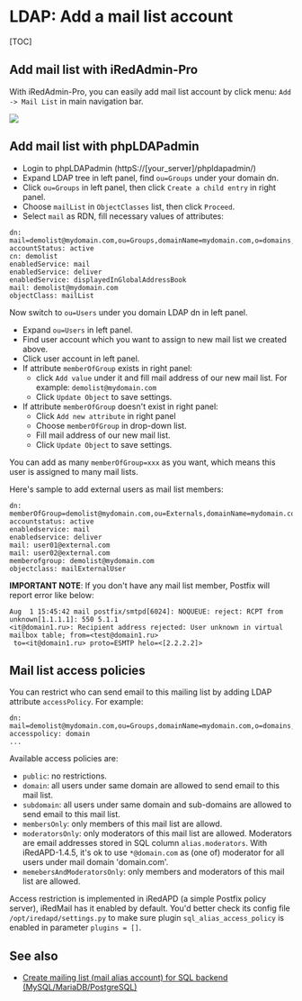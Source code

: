# LDAP: Add a mail list account

[TOC]

## Add mail list with iRedAdmin-Pro

With iRedAdmin-Pro, you can easily add mail list account by click menu:
`Add -> Mail List` in main navigation bar.

![](../images/iredadmin/maillist_create.png)

## Add mail list with phpLDAPadmin

* Login to phpLDAPadmin (httpS://[your_server]/phpldapadmin/)
* Expand LDAP tree in left panel, find `ou=Groups` under your domain dn.
* Click `ou=Groups` in left panel, then click `Create a child entry` in right
  panel.
* Choose `mailList` in `ObjectClasses` list, then click `Proceed`.
* Select `mail` as RDN, fill necessary values of attributes:

```
dn: mail=demolist@mydomain.com,ou=Groups,domainName=mydomain.com,o=domains,dc=iredmail,dc=org
accountStatus: active
cn: demolist
enabledService: mail
enabledService: deliver
enabledService: displayedInGlobalAddressBook
mail: demolist@mydomain.com
objectClass: mailList
```

Now switch to `ou=Users` under you domain LDAP dn in left panel.

* Expand `ou=Users` in left panel.
* Find user account which you want to assign to new mail list we created above.
* Click user account in left panel.
* If attribute `memberOfGroup` exists in right panel:
	* click `Add value` under it and fill mail address of our new mail list. For example: `demolist@mydomain.com`
	* Click `Update Object` to save settings.
* If attribute `memberOfGroup` doesn't exist in right panel:
	* Click `Add new attribute` in right panel
	* Choose `memberOfGroup` in drop-down list.
	* Fill mail address of our new mail list.
	* Click `Update Object` to save settings.

You can add as many `memberOfGroup=xxx` as you want, which means this user is assigned to many mail lists.

Here's sample to add external users as mail list members:

```
dn: memberOfGroup=demolist@mydomain.com,ou=Externals,domainName=mydomain.com,o=domains,dc=iredmail,dc=org
accountstatus: active
enabledservice: mail
enabledservice: deliver
mail: user01@external.com
mail: user02@external.com
memberofgroup: demolist@mydomain.com
objectclass: mailExternalUser
```

__IMPORTANT NOTE__: If you don't have any mail list member, Postfix will report error like below:

```
Aug  1 15:45:42 mail postfix/smtpd[6024]: NOQUEUE: reject: RCPT from unknown[1.1.1.1]: 550 5.1.1
<it@domain1.ru>: Recipient address rejected: User unknown in virtual mailbox table; from=<test@domain1.ru>
 to=<it@domain1.ru> proto=ESMTP helo=<[2.2.2.2]>
```

## Mail list access policies

You can restrict who can send email to this mailing list by adding LDAP attribute `accessPolicy`. For example:

```
dn: mail=demolist@mydomain.com,ou=Groups,domainName=mydomain.com,o=domains,dc=iredmail,dc=org
accesspolicy: domain
...
```

Available access policies are:

* `public`: no restrictions.
* `domain`: all users under same domain are allowed to send email to this mail list.
* `subdomain`: all users under same domain and sub-domains are allowed to send email to this mail list.
* `membersOnly`: only members of this mail list are allowd.
* `moderatorsOnly`: only moderators of this mail list are allowed. Moderators
  are email addresses stored in SQL column `alias.moderators`. With iRedAPD-1.4.5,
  it's ok to use `*@domain.com` as (one of) moderator for all users under
  mail domain 'domain.com'.
* `memebersAndModeratorsOnly`: only members and moderators of this mail list are allowed.

Access restriction is implemented in iRedAPD (a simple Postfix policy server),
iRedMail has it enabled by default. You'd better check its config file
`/opt/iredapd/settings.py` to make sure plugin `sql_alias_access_policy` is
enabled in parameter `plugins = []`.

## See also

* [Create mailing list (mail alias account) for SQL backend (MySQL/MariaDB/PostgreSQL)](./sql.create.mail.alias.html)
